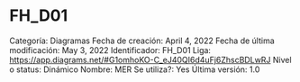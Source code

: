 # FH_D01

Categoría: Diagramas
Fecha de creación: April 4, 2022
Fecha de última modificación: May 3, 2022
Identificador: FH_D01
Liga: https://app.diagrams.net/#G1omhoKO-C_eJ40QI6d4uFj6ZhscBDLwRJ
Nivel o status: Dinámico
Nombre: MER
Se utiliza?: Yes
Última versión: 1.0